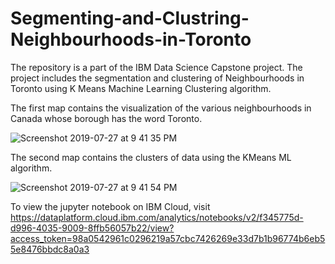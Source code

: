 # Segmenting-and-Clustring-Neighbourhoods-in-Toronto
The repository is a part of the IBM Data Science Capstone project. The project includes the segmentation and clustering of Neighbourhoods in Toronto using K Means Machine Learning Clustering algorithm. 

The first map contains the visualization of the various neighbourhoods in Canada whose borough has the word Toronto.

![Screenshot 2019-07-27 at 9 41 35 PM](https://user-images.githubusercontent.com/35381035/61996888-6a463300-b0b7-11e9-9484-f12729eb3ed1.png)

The second map contains the clusters of data using the KMeans ML algorithm.

![Screenshot 2019-07-27 at 9 41 54 PM](https://user-images.githubusercontent.com/35381035/61997224-2efa3300-b0bc-11e9-8ea1-c7b138c435d4.png)

To view the jupyter notebook on IBM Cloud, visit https://dataplatform.cloud.ibm.com/analytics/notebooks/v2/f345775d-d996-4035-9009-8ffb56057b22/view?access_token=98a0542961c0296219a57cbc7426269e33d7b1b96774b6eb55e8476bbdc8a0a3

